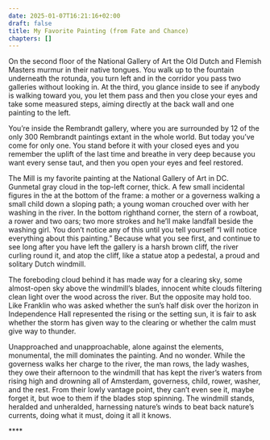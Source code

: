 ```yaml
---
date: 2025-01-07T16:21:16+02:00
draft: false
title: My Favorite Painting (from Fate and Chance)
chapters: []
---
```

On the second floor of the National Gallery of Art the Old Dutch and Flemish Masters murmur in their native tongues. You walk up to the fountain underneath the rotunda, you turn left and in the corridor you pass two galleries without looking in. At the third, you glance inside to see if anybody is walking toward you, you let them pass and then you close your eyes and take some measured steps, aiming directly at the back wall and one painting to the left. 



You’re inside the Rembrandt gallery, where you are surrounded by 12 of the only 300 Rembrandt paintings extant in the whole world. But today you’ve come for only one. You stand before it with your closed eyes and you remember the uplift of the last time and breathe in very deep because you want every sense taut, and then you open your eyes and feel restored.



The Mill is my favorite painting at the National Gallery of Art in DC. Gunmetal gray cloud in the top-left corner, thick.  A few small incidental figures in the at the bottom of the frame: a mother or a governess walking a small child down a sloping path; a young woman crouched over with her washing in the river. In the bottom righthand corner, the stern of a rowboat, a rower and two oars; two more strokes and he’ll make landfall beside the washing girl. You don’t notice any of this until you tell yourself “I will notice everything about this painting.” Because what you see first, and continue to see long after you have left the gallery is a harsh brown cliff, the river curling round it, and atop the cliff, like a statue atop a pedestal, a proud and solitary Dutch windmill.



The foreboding cloud behind it has made way for a clearing sky, some almost-open sky above the windmill’s blades, innocent white clouds filtering clean light over the wood across the river. But the opposite may hold too. Like Franklin who was asked whether the sun’s half disk over the horizon in Independence Hall represented the rising or the setting sun, it is fair to ask whether the storm has given way to the clearing or whether the calm must give way to thunder. 



Unapproached and unapproachable, alone against the elements, monumental, the mill dominates the painting. And no wonder. While the governess walks her charge to the river, the man rows, the lady washes, they owe their afternoon to the windmill that has kept the river’s waters from rising high and drowning all of Amsterdam, governess, child, rower, washer, and the rest. From their lowly vantage point, they can’t even see it, maybe forget it, but woe to them if the blades stop spinning. The windmill stands, heralded and unheralded, harnessing nature’s winds to beat back nature’s currents, doing what it must, doing it all it knows. 



\*\*\*\*
